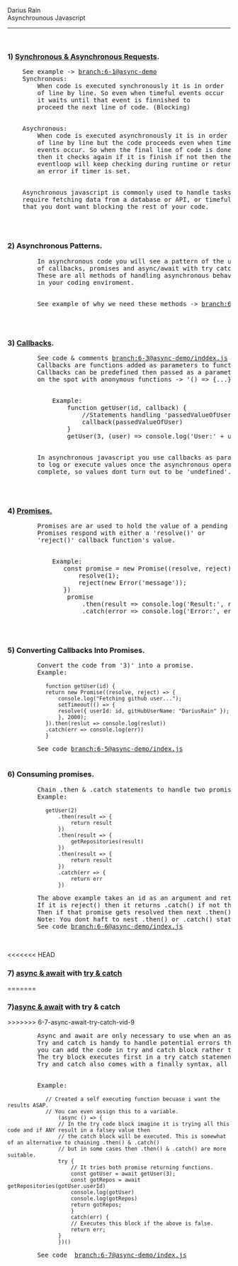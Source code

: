 <p>
Darius Rain <br>
Asynchrounous Javascript
</p>
<hr>
<br>
<h3>1) <a href="https://developer.mozilla.org/en-US/docs/Web/API/XMLHttpRequest/Synchronous_and_Asynchronous_Requests">Synchronous & Asynchronous Requests</a>.</h3>
<div>
    <pre>
    See example -> <a href="https://github.com/DariusRain/nodejs-restful-apis/blob/6-1-synchronous-vs-asynchronous-vid-1/section-6-asynchronous-javascript/README.md">branch:6-1@async-demo</a>
    Synchronous: 
        When code is executed synchronously it is in order
        of line by line. So even when timeful events occur 
        it waits until that event is finnished to 
        proceed the next line of code. (Blocking)
    <br>
    Asychronous: 
        When code is executed asynchronously it is in order
        of line by line but the code proceeds even when timeful
        events occur. So when the final line of code is done,
        then it checks again if it is finish if not then the
        eventloop will keep checking during runtime or return
        an error if timer is set.
    <br>
    Asynchronous javascript is commonly used to handle tasks that
    require fetching data from a database or API, or timeful tasks
    that you dont want blocking the rest of your code.
    </pre>
</div>
<br>
<h3>2) Asynchronous Patterns.</h3>
<div>
    <pre>
        In asynchronous code you will see a pattern of the use
        of callbacks, promises and async/await with try catch.
        These are all methods of handling asynchronous behavior 
        in your coding enviroment.
        <br>
        See example of why we need these methods -> <a href="https://github.com/DariusRain/nodejs-restful-apis/blob/6-2-asynchronous-patterns-vid-2/section-6-asynchronous-javascript/README.md">branch:6-2@index.js</a>
    </pre>
</div>
<br>
<h3>3) <a href="https://developer.mozilla.org/en-US/docs/Glossary/Callback_function">Callbacks</a>.</h3>
<div>
    <pre>
        See code & comments <a href="https://github.com/DariusRain/nodejs-restful-apis/blob/6-3-callbacks-vid-3/section-6-asynchronous-javascript/async-demo/index.js">branch:6-3@async-demo/inddex.js</a>
        Callbacks are functions added as parameters to functions.
        Callbacks can be predefined then passed as a parameter or
        on the spot with anonymous functions -> '() => {...}'.
        <br>
            Example:
                function getUser(id, callback) {
                    //Statements handling 'passedValueOfUser'
                    callback(passedValueOfUser)
                }
                getUser(3, (user) => console.log('User:' + user)) //user = passedValueOfUser
        <br>
        In asynchronous javascript you use callbacks as parameters
        to log or execute values once the asynchronous operation is
        complete, so values dont turn out to be 'undefined'.
    </pre>
</div>
<br>
<h3>4) <a href="https://developer.mozilla.org/en-US/docs/Web/JavaScript/Reference/Global_Objects/Promise">Promises.</a></h3>
<div>
    <pre>
        Promises are ar used to hold the value of a pending asynchronous operation
        Promises respond with either a 'resolve()' or 
        'reject()' callback function's value.    
        <br>
            Example:
               const promise = new Promise((resolve, reject) => {
                   resolve(1);
                   reject(new Error('message'));
               })
                promise
                    .then(result => console.log('Result:', result))
                    .catch(error => console.log('Error:', error.message))
    </pre>
</div>
<br>
<h3>5) Converting Callbacks Into Promises.</h3>
<div>
    <pre>
        Convert the code from '3)' into a promise.
        Example:  
        <code>
            function getUser(id) {
            return new Promise((resolve, reject) => {
                console.log("Fetching github user...");
                setTimeout(() => {
                resolve({ userId: id, gitHubUserName: "DariusRain" });
                }, 2000);
            }).then(reslut => console.log(reslut))
            .catch(err => console.log(err))
            }        
        </code>
        See code <a href="https://github.com/DariusRain/nodejs-restful-apis/blob/6-5-replacing-callbacks-w-promises-vid-7/section-6-asynchronous-javascript/async-demo/index.js">branch:6-5@async-demo/index.js</a>
    </pre>
</div>
<h3>6) Consuming promises.</h3>
<div>
    <pre>
        Chain .then & .catch statements to handle two promise returning functions.
        Example:
        <code>
            getUser(2)
                .then(result => {
                    return result
                })
                .then(result => {
                    getRepositories(result)
                })
                .then(result => {
                    return result
                })
                .catch(err => {
                    return err
                })
        </code>
        The above example takes an id as an argument and returns the value of either resolve or reject from the 'getUser' function.
        If it is reject() then it returns .catch() if not then it continues to the 'getRepositories' function which also returns a promise.
        Then if that promise gets resolved then next .then() statement will be executed otherwise it will execute .catch() of rejected.
        Note: You dont haft to nest .then() or .catch() statements becuase the promise will just continue to the next statement. 
        See code <a href="https://github.com/DariusRain/nodejs-restful-apis/blob/6-6-consuming-promises-vid-8/section-6-asynchronous-javascript/async-demo/index.js">branch:6-6@async-demo/index.js</a>
    </pre>
</div>
<br>
<<<<<<< HEAD
<h3>7) <a href="https://developer.mozilla.org/en-US/docs/Learn/JavaScript/Asynchronous/Async_await">async & await</a> with <a href="https://developer.mozilla.org/en-US/docs/Web/JavaScript/Reference/Statements/try...catch">try & catch</a></h3>
=======
<h3>7)<a href="https://developer.mozilla.org/en-US/docs/Learn/JavaScript/Asynchronous/Async_await">async & await</a> with <a hrerf="https://developer.mozilla.org/en-US/docs/Web/JavaScript/Reference/Statements/try...catch">try & catch</a></h3>
>>>>>>> 6-7-async-await-try-catch-vid-9
<div>
    <pre>
        Async and await are only necessary to use when an asynchronous task is happening, so try and catch can be used at any time.
        Try and catch is handy to handle potential errors that may occur in the try block. It is similar ti .then and .catch but the diference is
        you can add the code in try and catch block rather than chaining '.then().then().catch()' you can just write try {...} catch (err) {...}.
        The try block executes first in a try catch statement and executes the cathc block if a error occurs. 
        Try and catch also comes with a finally syntax, all that does is execute the code within its block no matter if an error is thrown ir not.
        <br>
        Example: 
            <code>
            // Created a self executing function becuase i want the results ASAP.
            // You can even assign this to a variable.
                (async () => {
                // In the try code block imagine it is trying all this code and if ANY result in a falsey value then
                // the catch block will be executed. This is somewhat of an alternative to chaining .then() & .catch()
                // but in some cases then .then() & .catch() are more suitable.
                try {
                    // It tries both promise returning functions.
                    const gotUser = await getUser(3);
                    const gotRepos = await getRepositories(gotUser.userId)
                    console.log(gotUser)
                    console.log(gotRepos)
                    return gotRepos;
                    } 
                    catch(err) {
                    // Executes this block if the above is false.
                    return err;
                }
                })()
            </code>
        See code  <a href="https://github.com/DariusRain/nodejs-restful-apis/blob/6-7-async-await-try-catch-vid-9/section-6-asynchronous-javascript/async-demo/index.js">branch:6-7@async-demo/index.js</a>
    </pre>
</div>